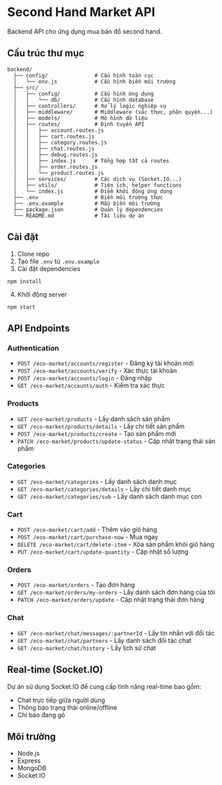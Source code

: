 # Second Hand Market API

Backend API cho ứng dụng mua bán đồ second hand.

## Cấu trúc thư mục

```
backend/
  ├── config/               # Cấu hình toàn cục
  │   └── env.js            # Cấu hình biến môi trường
  ├── src/
  │   ├── config/           # Cấu hình ứng dụng
  │   │   └── db/           # Cấu hình database
  │   ├── controllers/      # Xử lý logic nghiệp vụ
  │   ├── middleware/       # Middleware (xác thực, phân quyền...)
  │   ├── models/           # Mô hình dữ liệu
  │   ├── routes/           # Định tuyến API
  │   │   ├── account.routes.js
  │   │   ├── cart.routes.js
  │   │   ├── category.routes.js
  │   │   ├── chat.routes.js
  │   │   ├── debug.routes.js
  │   │   ├── index.js      # Tổng hợp tất cả routes
  │   │   ├── order.routes.js
  │   │   └── product.routes.js
  │   ├── services/         # Các dịch vụ (Socket.IO...)
  │   ├── utils/            # Tiện ích, helper functions
  │   └── index.js          # Điểm khởi động ứng dụng
  ├── .env                  # Biến môi trường thực
  ├── .env.example          # Mẫu biến môi trường
  ├── package.json          # Quản lý dependencies
  └── README.md             # Tài liệu dự án
```

## Cài đặt

1. Clone repo
2. Tạo file `.env` từ `.env.example`
3. Cài đặt dependencies
```
npm install
```
4. Khởi động server
```
npm start
```

## API Endpoints

### Authentication
- `POST /eco-market/accounts/register` - Đăng ký tài khoản mới
- `POST /eco-market/accounts/verify` - Xác thực tài khoản
- `POST /eco-market/accounts/login` - Đăng nhập
- `GET /eco-market/accounts/auth` - Kiểm tra xác thực

### Products
- `GET /eco-market/products` - Lấy danh sách sản phẩm
- `GET /eco-market/products/details` - Lấy chi tiết sản phẩm
- `POST /eco-market/products/create` - Tạo sản phẩm mới
- `PATCH /eco-market/products/update-status` - Cập nhật trạng thái sản phẩm

### Categories
- `GET /eco-market/categories` - Lấy danh sách danh mục
- `GET /eco-market/categories/details` - Lấy chi tiết danh mục
- `GET /eco-market/categories/sub` - Lấy danh sách danh mục con

### Cart
- `POST /eco-market/cart/add` - Thêm vào giỏ hàng
- `POST /eco-market/cart/purchase-now` - Mua ngay
- `DELETE /eco-market/cart/delete-item` - Xóa sản phẩm khỏi giỏ hàng
- `PUT /eco-market/cart/update-quantity` - Cập nhật số lượng

### Orders
- `POST /eco-market/orders` - Tạo đơn hàng
- `GET /eco-market/orders/my-orders` - Lấy danh sách đơn hàng của tôi
- `PATCH /eco-market/orders/update` - Cập nhật trạng thái đơn hàng

### Chat
- `GET /eco-market/chat/messages/:partnerId` - Lấy tin nhắn với đối tác
- `GET /eco-market/chat/partners` - Lấy danh sách đối tác chat
- `GET /eco-market/chat/history` - Lấy lịch sử chat

## Real-time (Socket.IO)

Dự án sử dụng Socket.IO để cung cấp tính năng real-time bao gồm:
- Chat trực tiếp giữa người dùng
- Thông báo trạng thái online/offline
- Chỉ báo đang gõ

## Môi trường
- Node.js
- Express
- MongoDB
- Socket.IO 